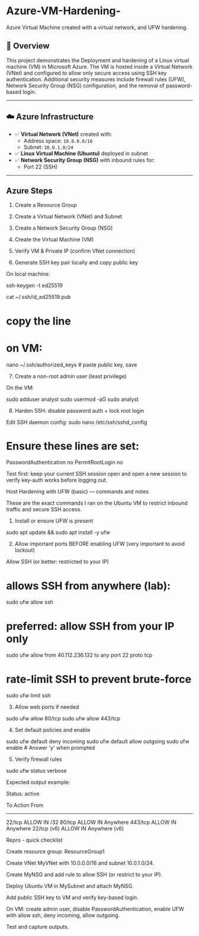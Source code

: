 # Azure-VM-Hardening-
Azure Virtual Machine created with a virtual network, and UFW hardening. 

## 🧠 Overview
This project demonstrates the Deployment and hardening of a Linux virtual machine (VM) in Microsoft Azure. The VM is hosted inside a Virtual Network (VNet) and configured to allow only secure access using SSH key authentication. Additional security measures include firewall rules (UFW), Network Security Group (NSG) configuration, and the removal of password-based login.

---

## ☁️ Azure Infrastructure

- ✅ **Virtual Network (VNet)** created with:
  - Address space: `10.0.0.0/16`
  - Subnet: `10.0.1.0/24`
- ✅ **Linux Virtual Machine (Ubuntu)** deployed in subnet
- ✅ **Network Security Group (NSG)** with inbound rules for:
  - Port 22 (SSH)
 

---
## Azure Steps 
1) Create a Resource Group

2) Create a Virtual Network (VNet) and Subnet

3) Create a Network Security Group (NSG)

4) Create the Virtual Machine (VM)



5) Verify VM & Private IP (confirm VNet connection)

6)  Generate SSH key pair locally and copy public key

On local machine:

ssh-keygen -t ed25519  

cat ~/.ssh/id_ed25519.pub
# copy the line
# on VM:
nano ~/.ssh/authorized_keys   # paste public key, save

7) Create a non-root admin user (least privilege)

On the VM:

sudo adduser analyst
sudo usermod -aG sudo analyst


8) Harden SSH: disable password auth + lock root login

Edit SSH daemon config:
sudo nano /etc/ssh/sshd_config
# Ensure these lines are set:
PasswordAuthentication no
PermitRootLogin no


Test first: keep your current SSH session open and open a new session to verify key-auth works before logging out.

Host Hardening with UFW (basic) — commands and notes

These are the exact commands I ran on the Ubuntu VM to restrict inbound traffic and secure SSH access.

1. Install or ensure UFW is present

sudo apt update && sudo apt install -y ufw

2. Allow important ports BEFORE enabling UFW (very important to avoid lockout)

Allow SSH (or better: restricted to your IP)

# allows SSH from anywhere (lab):
sudo ufw allow ssh
# preferred: allow SSH from your IP only
sudo ufw allow from 40.112.236.132 to any port 22 proto tcp
# rate-limit SSH to prevent brute-force
sudo ufw limit ssh

3. Allow web ports if needed

sudo ufw allow 80/tcp
sudo ufw allow 443/tcp

4. Set default policies and enable

sudo ufw default deny incoming
sudo ufw default allow outgoing
sudo ufw enable    # Answer 'y' when prompted

5. Verify firewall rules

sudo ufw status verbose

Expected output example:

Status: active

To                         Action      From
--                         ------      ----
22/tcp                     ALLOW IN    <your-ip>/32
80/tcp                     ALLOW IN    Anywhere
443/tcp                    ALLOW IN    Anywhere
22/tcp (v6)                ALLOW IN    Anywhere (v6)


Repro - quick checklist 

Create resource group: ResourceGroup1

Create VNet MyVNet with 10.0.0.0/16 and subnet 10.0.1.0/24.

Create MyNSG and add rule to allow SSH (or restrict to your IP).

Deploy Ubuntu VM in MySubnet and attach MyNSG.

Add public SSH key to VM and verify key-based login.

On VM: create admin user, disable PasswordAuthentication, enable UFW with allow ssh, deny incoming, allow outgoing.

Test and capture outputs.
